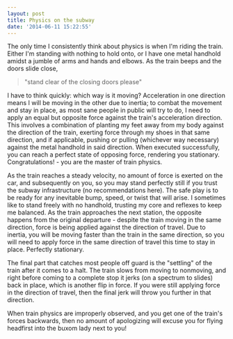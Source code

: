 ```yaml
---
layout: post
title: Physics on the subway
date: '2014-06-11 15:22:55'
---
```


The only time I consistently think about physics is when I'm riding the train. Either I'm standing with nothing to hold onto, or I have one metal handhold amidst a jumble of arms and hands and elbows. As the train beeps and the doors slide close,
>"stand clear of the closing doors please"

I have to think quickly: which way is it moving? Acceleration in one direction means I will be moving in the other due to inertia; to combat the movement and stay in place, as most sane people in public will try to do, I need to apply an equal but opposite force against the train's acceleration direction. This involves a combination of planting my feet away from my body against the direction of the train, exerting force through my shoes in that same direction, and if applicable, pushing or pulling (whichever way necessary) against the metal handhold in said direction. When executed successfully, you can reach a perfect state of opposing force, rendering you stationary. Congratulations! - you are the master of train physics.

As the train reaches a steady velocity, no amount of force is exerted on the car, and subsequently on you, so you may stand perfectly still if you trust the subway infrastructure (no recommendations here). The safe play is to be ready for any inevitable bump, speed, or twist that will arise. I sometimes like to stand freely with no handhold, trusting my core and reflexes to keep me balanced. As the train approaches the next station, the opposite happens from the original departure - despite the train moving in the same direction, force is being applied against the direction of travel. Due to inertia, you will be moving faster than the train in the same direction, so you will need to apply force in the same direction of travel this time to stay in place. Perfectly stationary.

The final part that catches most people off guard is the "settling" of the train after it comes to a halt. The train slows from moving to nonmoving, and right before coming to a complete stop it jerks (on a spectrum to slides) back in place, which is another flip in force. If you were still applying force in the direction of travel, then the final jerk will throw you further in that direction.

When train physics are improperly observed, and you get one of the train's forces backwards, then no amount of apologizing will excuse you for flying headfirst into the buxom lady next to you!